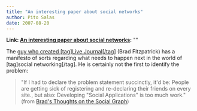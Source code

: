 ```yaml
---
title: "An interesting paper about social networks"
author: Pito Salas
date: 2007-08-20
---
```


**Link: [An interesting paper about social networks](None):** ""

The [guy who created [tag]Live Journal[/tag]](<http://www.bradfitz.com/>)
(Brad Fitzpatrick) has a manifesto of sorts regarding what needs to happen
next in the world of [tag]social networking[/tag]. He is certainly not the
first to identify the problem:

> "If I had to declare the problem statement succinctly, it'd be: People are
> getting sick of registering and re-declaring their friends on every site.,
> but also: Developing "Social Applications" is too much work." (from [Brad's
> Thoughts on the Social Graph](<http://bradfitz.com/social-graph-problem/>))



